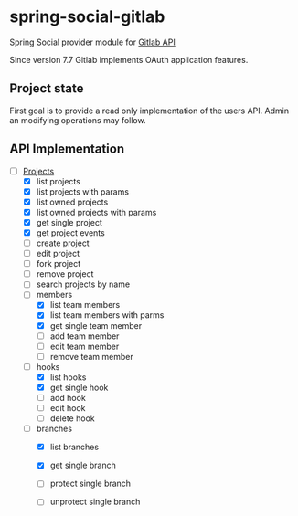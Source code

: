 # spring-social-gitlab

Spring Social provider module for [Gitlab API](http://doc.gitlab.com/ce/api/README.html)

Since version 7.7 Gitlab implements OAuth application features.

## Project state

First goal is to provide a read only implementation of the users API.
Admin an modifying operations may follow.

## API Implementation

- [ ] [Projects](http://doc.gitlab.com/ce/api/projects.html)
  - [x] list projects
  - [x] list projects with params
  - [x] list owned projects
  - [x] list owned projects with params
  - [x] get single project
  - [x] get project events
  - [ ] create project
  - [ ] edit project
  - [ ] fork project
  - [ ] remove project
  - [ ] search projects by name
  - [ ] members
    - [x] list team members
    - [x] list team members with parms
    - [x] get single team member
    - [ ] add team member
    - [ ] edit team member
    - [ ] remove team member
  - [ ] hooks
    - [x] list hooks
    - [x] get single hook
    - [ ] add hook
    - [ ] edit hook
    - [ ] delete hook
  - [ ] branches
    - [x] list branches
    - [x] get single branch
    - [ ] protect single branch
    - [ ] unprotect single branch
  
